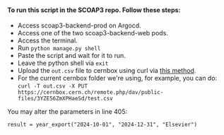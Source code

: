 #### To run this script in the SCOAP3 repo. Follow these steps: 
- Access scoap3-backend-prod on Argocd.
- Access one of the two scoap3-backend-web pods.
- Access the terminal.
- Run `python manage.py shell`
- Paste the script and wait for it to run.
- Leave the python shell via `exit`
- Upload the `out.csv` file to cernbox using curl via [this method](https://cernbox.docs.cern.ch/for_developers/api_access/).
- For the current cernbox folder we're using, for example, you can do: `curl -T out.csv -X PUT https://cernbox.cern.ch/remote.php/dav/public-files/3YZE56ZmXPHaeSd/test.csv`

You may alter the parameters in line 405:

`result = year_export("2024-10-01", "2024-12-31", "Elsevier")`
